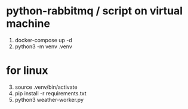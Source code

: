 # python-rabbitmq / script on virtual machine

1. docker-compose up -d
2. python3 -m venv .venv
# for linux
3. source .venv/bin/activate
4. pip install -r requirements.txt
5. python3 weather-worker.py
